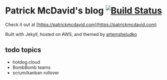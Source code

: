 # Patrick McDavid's blog [![Build Status](https://travis-ci.org/ehippy/blog.svg?branch=master)](https://travis-ci.org/ehippy/blog)

Check it out at [https://patrickmcdavid.com](https://patrickmcdavid.com)

Built with Jekyll, hosted on AWS, and themed by [artemsheludko](https://artemsheludko.github.io/adam-blog/)

## todo topics

 - hotdog.cloud
 - BombBomb teams
 - scrum/kanban rollover